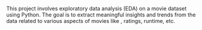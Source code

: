 This project involves exploratory data analysis (EDA) on a movie dataset using Python. The goal is to extract meaningful insights and trends from the data related to various aspects of movies like , ratings, runtime, etc. 
